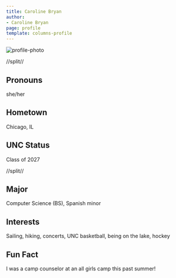 ```yaml
---
title: Caroline Bryan
author:
- Caroline Bryan
page: profile
template: columns-profile
---
```


![profile-photo](../../../static/profile-photos/cgbryan.png)

//split//

## Pronouns
she/her

## Hometown
Chicago, IL

## UNC Status
Class of 2027

//split//

## Major
Computer Science (BS), Spanish minor

## Interests
Sailing, hiking, concerts, UNC basketball, being on the lake, hockey

## Fun Fact
I was a camp counselor at an all girls camp this past summer!
